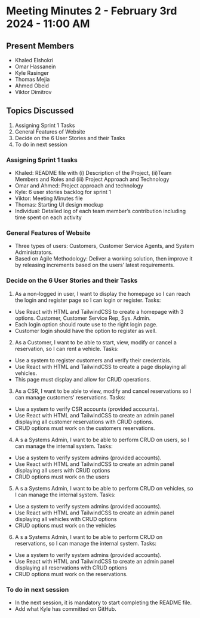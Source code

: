 # Meeting Minutes 2 - February 3rd 2024 - 11:00 AM
## Present Members
* Khaled Elshokri
* Omar Hassanein
* Kyle Rasinger
* Thomas Mejia
* Ahmed Obeid
* Viktor Dimitrov
## Topics Discussed
1. Assigning Sprint 1 Tasks
2. General Features of Website
3. Decide on the 6 User Stories and their Tasks
4. To do in next session
### Assigning Sprint 1 tasks
* Khaled: README file with (i) Description of the Project, (ii)Team Members and Roles and (iii) Project Approach and Technology
* Omar and Ahmed: Project approach and technology 
* Kyle: 6 user stories backlog for sprint 1
* Viktor: Meeting Minutes file
* Thomas: Starting UI design mockup
* Individual: Detailed log of each team member’s contribution including time spent on each activity
### General Features of Website
* Three types of users: Customers, Customer Service Agents, and System Administrators.
* Based on Agile Methodology: Deliver a working solution, then improve it by releasing increments based on the users’ latest requirements.
### Decide on the 6 User Stories and their Tasks
1. As a non-logged in user, I want to display the homepage so I can reach the login and register page so I can login or register.
Tasks: 
* Use React with HTML and TailwindCSS to create a homepage with 3 options. Customer, Customer Service Rep, Sys. Admin.
* Each login option should route use to the right login page.
* Customer login should have the option to register as well.

2. As a Customer, I want to be able to start, view, modify or cancel a reservation, so I can rent a vehicle.
Tasks:
* Use a system to register customers and verify their credentials.
* Use React with HTML and TailwindCSS to create a page displaying all vehicles.
* This page must display and allow for CRUD operations.

3. As a CSR, I want to be able to view, modify and cancel reservations so I can manage customers' reservations.
Tasks:
* Use a system to verify CSR accounts (provided accounts).
* Use React with HTML and TailwindCSS to create an admin panel displaying all customer reservations with CRUD options.
* CRUD options must work on the customers reservations.

4. A s a Systems Admin, I want to be able to perform CRUD on users, so I can manage the internal system.
Tasks:
* Use a system to verify system admins (provided accounts).	
* Use React with HTML and TailwindCSS to create an admin panel displaying all users with CRUD options
* CRUD options must work on the users

5. A s a Systems Admin, I want to be able to perform CRUD on vehicles, so I can manage the internal system. 
Tasks:
* Use a system to verify system admins (provided accounts).	
* Use React with HTML and TailwindCSS to create an admin panel displaying all vehicles with CRUD options
* CRUD options must work on the vehicles

6. A s a Systems Admin, I want to be able to perform CRUD on reservations, so I can manage the internal system.
Tasks:
* Use a system to verify system admins (provided accounts).	
* Use React with HTML and TailwindCSS to create an admin panel displaying all reservations with CRUD options
* CRUD options must work on the reservations.

### To do in next session
* In the next session, it is mandatory to start completing the README file.
* Add what Kyle has committed on GitHub.
